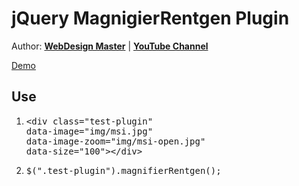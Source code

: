 <h1>jQuery MagnigierRentgen Plugin</h1>

<p>Author: <strong><a href="https://webdesign-master.ru" target="_blank">WebDesign Master</a></strong> | <strong><a href="https://youtube.com/agragregra" target="_blank" target="_blank">YouTube Channel</a></strong></p>
<p><a href="https://webdesign-master.ru/blog/jquery/584.html" target="_blank">Demo</a></p>

<h2>Use</h2>

<ol>
	<li>
<pre>&lt;div class="test-plugin"
data-image="img/msi.jpg"
data-image-zoom="img/msi-open.jpg"
data-size="100">&lt;/div&gt;</pre>
	</li>
	<li>
<pre>
$(".test-plugin").magnifierRentgen();
</pre>
	</li>
</ol>
